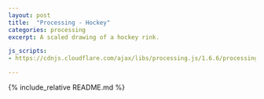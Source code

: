 ```yaml
---
layout: post
title:  "Processing - Hockey"
categories: processing
excerpt: A scaled drawing of a hockey rink.

js_scripts:
- https://cdnjs.cloudflare.com/ajax/libs/processing.js/1.6.6/processing.js

---
```


<canvas data-processing-sources="hockey.pde"></canvas>

{% include_relative README.md %}

